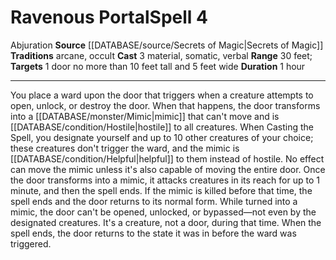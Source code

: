 ﻿---
actions: '[three-actions]'
component:
- Material
- Somatic
- Verbal
duration: 1 hour
heighten_level: '4'
id: '980'
level: '4'
name: Ravenous Portal
range: 30 feet
rarity: Common
school: Abjuration
source: '[[DATABASE/source/Secrets of Magic|Secrets of Magic]]'
target: 1 door no more than 10 feet tall and 5 feet wide
tradition:
- Arcane
- Occult
trait:
- '[[DATABASE/trait/Abjuration|Abjuration]]'
type: Spell

---
# Ravenous Portal<span class="item-type">Spell 4</span>

<span class="item-trait">Abjuration</span>
**Source** [[DATABASE/source/Secrets of Magic|Secrets of Magic]] 
**Traditions** arcane, occult
**Cast** <span class="action-icon">3</span> material, somatic, verbal
**Range** 30 feet; **Targets** 1 door no more than 10 feet tall and 5 feet wide
**Duration** 1 hour

---
You place a ward upon the door that triggers when a creature attempts to open, unlock, or destroy the door. When that happens, the door transforms into a [[DATABASE/monster/Mimic|mimic]] that can't move and is [[DATABASE/condition/Hostile|hostile]] to all creatures. When Casting the Spell, you designate yourself and up to 10 other creatures of your choice; these creatures don't trigger the ward, and the mimic is [[DATABASE/condition/Helpful|helpful]] to them instead of hostile. No effect can move the mimic unless it's also capable of moving the entire door. Once the door transforms into a mimic, it attacks creatures in its reach for up to 1 minute, and then the spell ends. If the mimic is killed before that time, the spell ends and the door returns to its normal form.
 While turned into a mimic, the door can't be opened, unlocked, or bypassed—not even by the designated creatures. It's a creature, not a door, during that time. When the spell ends, the door returns to the state it was in before the ward was triggered.
